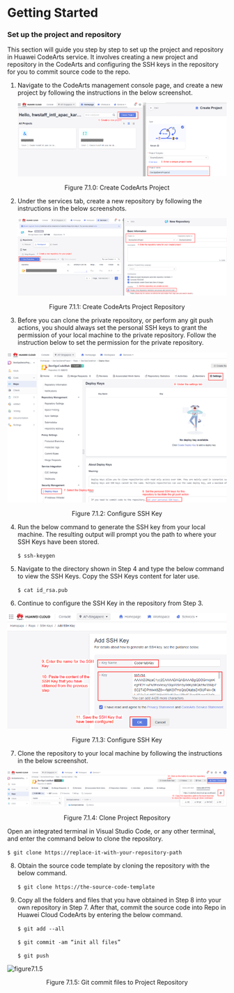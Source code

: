 # Getting Started

### Set up the project and repository

This section will guide you step by step to set up the project and repository in Huawei CodeArts service. It involves creating a new project and repository in the CodeArts and configuring the SSH keys in the repository for you to commit source code to the repo.

1. Navigate to the CodeArts management console page, and create a new project by following the instructions in the below screenshot.

    ![figure7.1.0](./images/7.1.0.png)

<p align="center"> Figure 7.1.0: Create CodeArts Project </p>

2. Under the services tab, create a new repository by following the instructions in the below screenshots.

    ![figure7.1.1](./images/7.1.1.png)

<p align="center"> Figure 7.1.1: Create CodeArts Project Repository </p>

3. Before you can clone the private repository, or perform any git push actions, you should always set the personal SSH keys to grant the permission of your local machine to the private repository. Follow the instruction below to set the permission for the private repository.

![figure7.1.2](./images/7.1.2.png)

<p align="center"> Figure 7.1.2: Configure SSH Key </p>

4. Run the below command to generate the SSH key from your local machine. The resulting output will prompt you the path to where your SSH Keys have been stored.

    ```$ ssh-keygen```

5. Navigate to the directory shown in Step 4 and type the below command to view the SSH Keys. Copy the SSH Keys content for later use.

    ```$ cat id_rsa.pub```

6. Continue to configure the SSH Key in the repository from Step 3.

![figure7.1.3](./images/7.1.3.png)

<p align="center"> Figure 7.1.3: Configure SSH Key </p>

7. Clone the repository to your local machine by following the instructions in the below screenshot.

![figure7.1.4](./images/7.1.4.png)

<p align="center"> Figure 7.1.4: Clone Project Repository </p>

Open an integrated terminal in Visual Studio Code, or any other terminal, and enter the command below to clone the repository.

```$ git clone https://replace-it-with-your-repository-path```

8. Obtain the source code template by cloning the repository with the below command.

    ```$ git clone https://the-source-code-template```

9. Copy all the folders and files that you have obtained in Step 8 into your own repository in Step 7. After that, commit the source code into Repo in Huawei Cloud CodeArts by entering the below command.

    ```$ git add --all```

    ```$ git commit -am “init all files”```

    ```$ git push```

![figure7.1.5](./images/7.1.5.png)

<p align="center"> Figure 7.1.5: Git commit files to Project Repository </p>